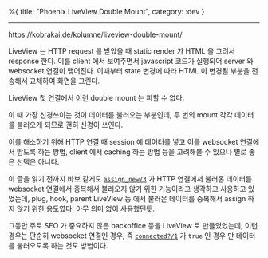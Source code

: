 %{
title: "Phoenix LiveView Double Mount",
category: :dev
}

---

https://kobrakai.de/kolumne/liveview-double-mount/

LiveView 는 HTTP request 를 받았을 때 static render 가 HTML 을 그려서 response 한다. 이를 client 에서 보여주면서 javascript 코드가 실행되어 server 와 websocket 연결이 맺어진다. 이때부터 state 변경에 따라 HTML 이 변경될 부분을 전송해서 교체하여 화면을 그린다.

LiveView 첫 연결에서 이런 double mount 는 피할 수 없다.

이 때 가장 신경쓰이는 것이 데이터를 불러오는 부분인데, 두 번의 mount 각각 데이터를 불러오게 되므로 괜히 신경이 쓰인다.

이를 해소하기 위해 HTTP 연결 때 session 에 데이터를 넣고 이를 websocket 연결에서 받도록 하는 방법, client 에서 caching 하는 방법 등을 고려해볼 수 있으나 별로 좋은 선택은 아니다.

이 글을 읽기 전까지 바보 같게도 [`assign_new/3`](https://hexdocs.pm/phoenix_live_view/Phoenix.LiveView.html#assign_new/3) 가 HTTP 연결에서 불러온 데이터를 websocket 연결에서 중복해서 불러오지 않기 위한 기능이라고 생각하고 사용하고 있었는데, plug, hook, parent LiveView 등 에서 불러온 데이터를 중복해서 assign 하지 않기 위한 용도였다. 아무 의미 없이 사용했던듯.

그동안 주로 SEO 가 중요하지 않은 backoffice 등을 LiveView 로 만들었었는데, 이런 경우는 단순히 websocket 연결인 경우, 즉 [`connected?/1`](https://hexdocs.pm/phoenix_live_view/Phoenix.LiveView.html#connected?/1) 가 `true` 인 경우 만 데이터를 불러오도록 하는 것도 방법이다.
